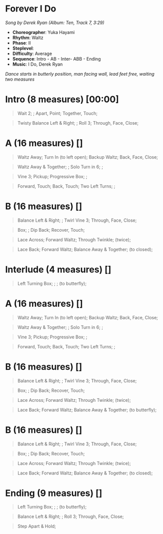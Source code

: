 # Forever I Do
*Song by Derek Ryan (Album: Ten, Track 7, 3:29)*

* **Choreographer**: Yuka Hayami
* **Rhythm**: Waltz
* **Phase**: II
* **Steplevel**:
* **Difficulty**: Average
* **Sequence**: Intro - AB - Inter- ABB - Ending
* **Music**: I Do, Derek Ryan

*Dance starts in butterly position, man facing wall, lead feet free, waiting two measures*

# Intro (8 measures) [00:00]

> Wait 2; ; Apart, Point; Together, Touch;

> Twisty Balance Left & Right; ; Roll 3; Through, Face, Close;

# A (16 measures) []

> Waltz Away; Turn In (to left open); Backup Waltz; Back, Face, Close;

> Waltz Away & Together; ; Solo Turn in 6; ;

> Vine 3; Pickup; Progressive Box; ;

> Forward, Touch; Back, Touch; Two Left Turns; ;

# B (16 measures) []

> Balance Left & Right; ; Twirl Vine 3; Through, Face, Close;

> Box; ; Dip Back; Recover, Touch;

> Lace Across; Forward Waltz; Through Twinkle; (twice);

> Lace Back; Forward Waltz; Balance Away & Together; (to closed);

# Interlude (4 measures) []

> Left Turning Box; ; ; (to butterfly);

# A (16 measures) []

> Waltz Away; Turn In (to left open); Backup Waltz; Back, Face, Close;

> Waltz Away & Together; ; Solo Turn in 6; ;

> Vine 3; Pickup; Progressive Box; ;

> Forward, Touch; Back, Touch; Two Left Turns; ;

# B (16 measures) []

> Balance Left & Right; ; Twirl Vine 3; Through, Face, Close;

> Box; ; Dip Back; Recover, Touch;

> Lace Across; Forward Waltz; Through Twinkle; (twice);

> Lace Back; Forward Waltz; Balance Away & Together; (to butterfly);

# B (16 measures) []

> Balance Left & Right; ; Twirl Vine 3; Through, Face, Close;

> Box; ; Dip Back; Recover, Touch;

> Lace Across; Forward Waltz; Through Twinkle; (twice);

> Lace Back; Forward Waltz; Balance Away & Together; (to closed);

# Ending (9 measures) []

> Left Turning Box; ; ; (to butterfly);

> Balance Left & Right; ; Roll 3; Through, Face, Close;

> Step Apart & Hold;